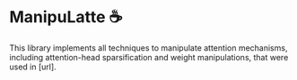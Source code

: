 # ManipuLatte :coffee:
This library implements all techniques to manipulate attention mechanisms, including attention-head sparsification and weight manipulations, that were used in [url].
